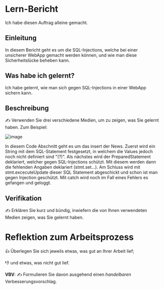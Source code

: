 # Lern-Bericht
Ich habe diesen Auftrag alleine gemacht.

## Einleitung
In diesem Bericht geht es um die SQL-Injections, welche bei einer unsicherer WebApp gemacht werden können, und wie man diese Sicherheitslücke beheben kann. 

## Was habe ich gelernt?

Ich habe gelernt, wie man sich gegen SQL-Injections in einer WebApp sichern kann.

## Beschreibung

✍️ Verwenden Sie drei verschiedene Medien, um zu zeigen, was Sie gelernt haben. Zum Beispiel:

![image](https://user-images.githubusercontent.com/100756109/206928815-fff74214-5a43-493d-b181-e765f5e9c7d0.png)

In diesem Code Abschnitt geht es um das insert der News. Zuerst wird ein String mit dem SQL-Statement festgesetzt, in welchem die Values jedoch noch nicht definiert sind "(?)". Als nächstes wird der PreparedStatement deklariert, welcher gegen SQL-Injections schützt. Mit diesem werden dann die fehlenden Angaben deklariert (stmt.set...). Am Schluss wird mit stmt.excecuteUpdate dieser SQL Statement abgeschickt und schon ist man gegen Injection geschützt. Mit catch wird noch im Fall eines Fehlers es gefangen und geloggt.




## Verifikation

✍️ Erklären Sie kurz und bündig, inwiefern die von Ihnen verwendeten Medien zeigen, was Sie gelernt haben.

# Reflektion zum Arbeitsprozess

👍 Überlegen Sie sich jeweils etwas, was gut an Ihrer Arbeit lief; 

👎 und etwas, was nicht gut lief.

**VBV**: ✍️ Formulieren Sie davon ausgehend einen *handelbaren* Verbesserungsvorschlag.
